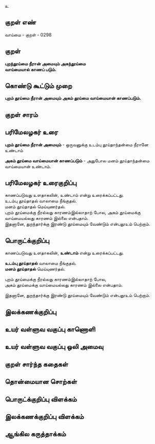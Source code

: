 உ

## குறள் எண் 

வாய்மை - குறள் - 0298  

## குறள் 

**புறந்தூய்மை நீரான் அமையும் அகந்தூய்மை  
வாய்மையால் காணப் படும்.**

## கொண்டு கூட்டும் முறை

**புறம் தூய்மை நீரான் அமையும் அகம் தூய்மை வாய்மையான் காணப்படும்.**  

## குறள் சாரம் 


## பரிமேலழகர் உரை

**புறம் தூய்மை நீரான் அமையும்** - ஒருவனுக்கு உடம்பு தூய்தாந்தன்மை நீரானே உண்டாம்  

**அகம் தூய்மை வாய்மையான் காணப்படும்** - அதுபோல மனம் தூய்தாந்தன்மை வாய்மையான் உண்டாம்.

## பரிமேலழகர் உரைகுறிப்பு   

காணப்படுவது உளதாகலின், உண்டாம் என்று உரைக்கப்பட்டது.   
உடம்பு தூய்தாதல் வாலாமை நீங்குதல்.  
மனம் தூய்தாதல் மெய்யுணர்தல்.   
புறம் தூய்மைக்கு நீரல்லது காரணம்இல்லாதாற் போல, அகம் தூய்மைக்கு வாய்மையல்லது காரணம் இல்லை என்பதாம்.   
இதனானே, துறந்தார்க்கு இரண்டு தூய்மையும் வேண்டும் என்பதூஉம் பெற்றாம்.  

## பொருட்க்குறிப்பு 

காணப்படுவது உளதாகலின், **உண்டாம்** என்று உரைக்கப்பட்டது.  

**உடம்பு தூய்தாதல்** வாலாமை நீங்குதல்.  
**மனம் தூய்தாதல்** மெய்யுணர்தல்.   

புறம் தூய்மைக்கு நீரல்லது காரணம்இல்லாதாற் போல,   
அகம் தூய்மைக்கு வாய்மையல்லது காரணம் இல்லை என்பதாம்.     

இதனானே, துறந்தார்க்கு இரண்டு தூய்மையும் வேண்டும் என்பதூஉம் பெற்றாம்.  

## இலக்கணக்குறிப்பு  


## உயர் வள்ளுவ வகுப்பு காணொளி


## உயர் வள்ளுவ வகுப்பு ஒலி அமைவு 

 
## குறள் சார்ந்த கதைகள் 


## தொன்மையான சொற்கள்


## பொருட்க்குறிப்பு விளக்கம்


## இலக்கணக்குறிப்பு விளக்கம்


## ஆங்கில கருத்தாக்கம் 


